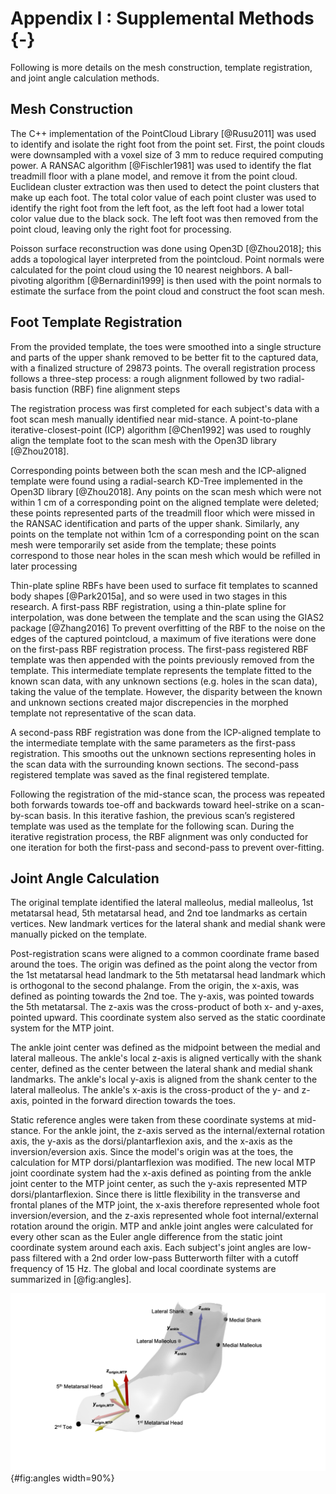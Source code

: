 
# Appendix I : Supplemental Methods {-}

Following is more details on the mesh construction, template registration, and joint angle calculation methods. 

## Mesh Construction

The C++ implementation of the PointCloud Library [@Rusu2011] was used to identify and isolate the right foot from the point set. 
First, the point clouds were downsampled with a voxel size of 3 mm to reduce required computing power. 
A RANSAC algorithm [@Fischler1981] was used to identify the flat treadmill floor with a plane model, and remove it from the point cloud. 
Euclidean cluster extraction was then used to detect the point clusters that make up each foot.
The total color value of each point cluster was used to identify the right foot from the left foot, as the left foot had a lower total color value due to the black sock. 
The left foot was then removed from the point cloud, leaving only the right foot for processing. 

Poisson surface reconstruction was done using Open3D [@Zhou2018]; this adds a topological layer interpreted from the pointcloud.
Point normals were calculated for the point cloud using the 10 nearest neighbors. 
A ball-pivoting algorithm [@Bernardini1999] is then used with the point normals to estimate the surface from the point cloud and construct the foot scan mesh. 

## Foot Template Registration

From the provided template, the toes were smoothed into a single structure and parts of the upper shank removed to be better fit to the captured data, with a finalized structure of 29873 points. 
The overall registration process follows a three-step process: a rough alignment followed by two radial-basis function (RBF) fine alignment steps

The registration process was first completed for each subject's data with a foot scan mesh manually identified near mid-stance. 
A point-to-plane iterative-closest-point (ICP) algorithm [@Chen1992] was used to roughly align the template foot to the scan mesh with the Open3D library [@Zhou2018]. 

Corresponding points between both the scan mesh and the ICP-aligned template were found using a radial-search KD-Tree implemented in the Open3D library [@Zhou2018]. 
Any points on the scan mesh which were not within 1 cm of a corresponding point on the aligned template were deleted; these points represented parts of the treadmill floor which were missed in the RANSAC identification and parts of the upper shank. 
Similarly, any points on the template not within 1cm of a corresponding point on the scan mesh were temporarily set aside from the template; these points correspond to those near holes in the scan mesh which would be refilled in later processing

Thin-plate spline RBFs have been used to surface fit templates to scanned body shapes [@Park2015a], and so were used in two stages in this research. 
A first-pass RBF registration, using a thin-plate spline for interpolation, was done between the template and the scan using the GIAS2 package [@Zhang2016]
To prevent overfitting of the RBF to the noise on the edges of the captured pointcloud, a maximum of five iterations were done on the first-pass RBF registration process. 
The first-pass registered RBF template was then appended with the points previously removed from the template. 
This intermediate template represents the template fitted to the known scan data, with any unknown sections (e.g. holes in the scan data), taking the value of the template. 
However, the disparity between the known and unknown sections created major discrepencies in the morphed template not representative of the scan data. 

A second-pass RBF registration was done from the ICP-aligned template to the intermediate template with the same parameters as the first-pass registration.
This smooths out the unknown sections representing holes in the scan data with the surrounding known sections. 
The second-pass registered template was saved as the final registered template. 

Following the registration of the mid-stance scan, the process was repeated both forwards towards toe-off and backwards toward heel-strike on a scan-by-scan basis.
In this iterative fashion, the previous scan’s registered template was used as the template for the following scan. 
During the iterative registration process, the RBF alignment was only conducted for one iteration for both the first-pass and second-pass to prevent over-fitting.

## Joint Angle Calculation

The original template identified the lateral malleolus, medial malleolus, 1st metatarsal head, 5th metatarsal head, and 2nd toe landmarks as certain vertices. 
New landmark vertices for the lateral shank and medial shank were manually picked on the template. 

Post-registration scans were aligned to a common coordinate frame based around the toes.
The origin was defined as the point along the vector from the 1st metatarsal head landmark to the 5th metatarsal head landmark which is orthogonal to the second phalange. 
From the origin, the x-axis, was defined as pointing towards the 2nd toe.
The y-axis, was pointed towards the 5th metatarsal. The z-axis was the cross-product of both x- and y-axes, pointed upward. 
This coordinate system also served as the static coordinate system for the MTP joint. 

The ankle joint center was defined as the midpoint between the medial and lateral malleous. 
The ankle's local z-axis is aligned vertically with the shank center, defined as the center between the lateral shank and medial shank landmarks. 
The ankle's local y-axis is aligned from the shank center to the lateral malleolus. 
The ankle's x-axis is the cross-product of the y- and z-axis, pointed in the forward direction towards the toes.

Static reference angles were taken from these coordinate systems at mid-stance. 
For the ankle joint, the z-axis served as the internal/external rotation axis, the y-axis as the dorsi/plantarflexion axis, and the x-axis as the inversion/eversion axis.
Since the model's origin was at the toes, the calculation for MTP dorsi/plantarflexion was modified. 
The new local MTP joint coordinate system had the x-axis defined as pointing from the ankle joint center to the MTP joint center, as such the y-axis represented MTP dorsi/plantarflexion. 
Since there is little flexibility in the transverse and frontal planes of the MTP joint, the x-axis therefore represented whole foot inversion/eversion,  and the z-axis represented whole foot internal/external rotation around the origin. 
MTP and ankle joint angles were calculated for every other scan as the Euler angle difference from the static joint coordinate system around each axis. 
Each subject's joint angles are low-pass filtered with a 2nd order low-pass Butterworth filter with a cutoff frequency of 15 Hz. 
The global and local coordinate systems are summarized in [@fig:angles].

![Coordinate system defined from registered scans. Anatomical landmarks are shown as black dots. The ankle joint's local coordinate system is shown in blue, the MTP joint's local coordinate system is shown in yellow, and the model's origin coordinate system is shown in red. Directions for each coordinate system are shown in bold text](fig/coordsystem.png){#fig:angles width=90%}